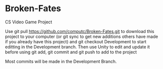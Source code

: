 # Broken-Fates
CS Video Game Project

Use git pull https://github.com/computc/Broken-Fates.git to download this project to your computer (or git sync to get new additions others have made if you already have this project) and git checkout Development to start editting in the Development branch. Then use Unity to edit and update it before using git add, git commit and git push to add to the project

Most commits will be made in the Development Branch.
